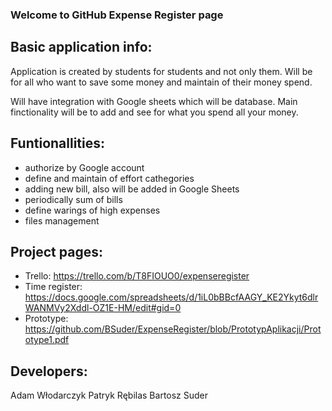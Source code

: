 ### Welcome to GitHub Expense Register page

## Basic application info:
  Application is created by students for students and not only them. Will be for all who want to save some money and maintain of their money spend.
  
  Will have integration with Google sheets which will be database. Main finctionality will be to add and see for what you spend all your money.

## Funtionallities:
- authorize by Google account
- define and maintain of effort cathegories
- adding new bill, also will be added in Google Sheets
- periodically sum of bills
- define warings of high expenses
- files management

## Project pages:
- Trello: https://trello.com/b/T8FIOUO0/expenseregister
- Time register: https://docs.google.com/spreadsheets/d/1iL0bBBcfAAGY_KE2Ykyt6dlrWANMVy2Xddl-OZ1E-HM/edit#gid=0
- Prototype: https://github.com/BSuder/ExpenseRegister/blob/PrototypAplikacji/Prototype1.pdf

## Developers:
Adam Włodarczyk
Patryk Rębilas
Bartosz Suder
